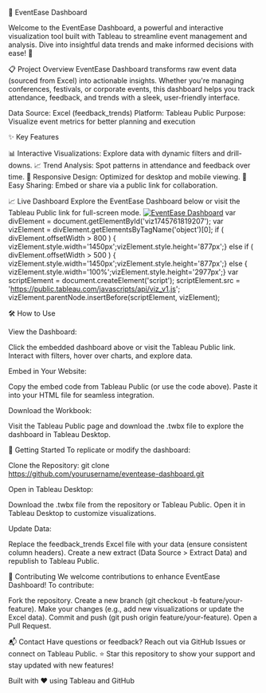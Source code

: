 🎉 EventEase Dashboard

Welcome to the EventEase Dashboard, a powerful and interactive visualization tool built with Tableau to streamline event management and analysis. Dive into insightful data trends and make informed decisions with ease! 🚀
 

📋 Project Overview
EventEase Dashboard transforms raw event data (sourced from Excel) into actionable insights. Whether you're managing conferences, festivals, or corporate events, this dashboard helps you track attendance, feedback, and trends with a sleek, user-friendly interface.

Data Source: Excel (feedback_trends)
Platform: Tableau Public
Purpose: Visualize event metrics for better planning and execution


✨ Key Features

📊 Interactive Visualizations: Explore data with dynamic filters and drill-downs.
📈 Trend Analysis: Spot patterns in attendance and feedback over time.
🎨 Responsive Design: Optimized for desktop and mobile viewing.
🔗 Easy Sharing: Embed or share via a public link for collaboration.


📈 Live Dashboard
Explore the EventEase Dashboard below or visit the Tableau Public link for full-screen mode.
<a href='#'><img alt='EventEase Dashboard ' src='https://public.tableau.com/static/images/Ev/Event-Ease/EventEaseDashboard/1_rss.png' style='border: none' /></a>                                       var divElement = document.getElementById('viz1745761819207');                    var vizElement = divElement.getElementsByTagName('object')[0];                    if ( divElement.offsetWidth > 800 ) { vizElement.style.width='1450px';vizElement.style.height='877px';} else if ( divElement.offsetWidth > 500 ) { vizElement.style.width='1450px';vizElement.style.height='877px';} else { vizElement.style.width='100%';vizElement.style.height='2977px';}                     var scriptElement = document.createElement('script');                    scriptElement.src = 'https://public.tableau.com/javascripts/api/viz_v1.js';                    vizElement.parentNode.insertBefore(scriptElement, vizElement);                


🛠️ How to Use

View the Dashboard:

Click the embedded dashboard above or visit the Tableau Public link.
Interact with filters, hover over charts, and explore data.


Embed in Your Website:

Copy the embed code from Tableau Public (or use the code above).
Paste it into your HTML file for seamless integration.


Download the Workbook:

Visit the Tableau Public page and download the .twbx file to explore the dashboard in Tableau Desktop.




🚀 Getting Started
To replicate or modify the dashboard:

Clone the Repository:
git clone https://github.com/yourusername/eventease-dashboard.git


Open in Tableau Desktop:

Download the .twbx file from the repository or Tableau Public.
Open it in Tableau Desktop to customize visualizations.


Update Data:

Replace the feedback_trends Excel file with your data (ensure consistent column headers).
Create a new extract (Data Source > Extract Data) and republish to Tableau Public.




🤝 Contributing
We welcome contributions to enhance EventEase Dashboard! To contribute:

Fork the repository.
Create a new branch (git checkout -b feature/your-feature).
Make your changes (e.g., add new visualizations or update the Excel data).
Commit and push (git push origin feature/your-feature).
Open a Pull Request.


📬 Contact
Have questions or feedback? Reach out via GitHub Issues or connect on Tableau Public.
⭐ Star this repository to show your support and stay updated with new features!

Built with ❤️ using Tableau and GitHub
